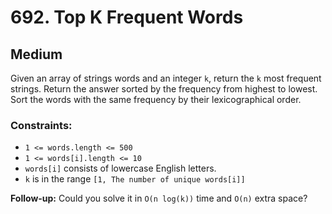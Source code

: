 # 692. Top K Frequent Words

## Medium

Given an array of strings words and an integer `k`, return the `k` most frequent strings. Return the answer sorted by
the frequency from highest to lowest. Sort the words with the same frequency by their lexicographical order.

### Constraints:

- `1 <= words.length <= 500`
- `1 <= words[i].length <= 10`
- `words[i]` consists of lowercase English letters.
- `k` is in the range `[1, The number of unique words[i]]`

**Follow-up:** Could you solve it in `O(n log(k))` time and `O(n)` extra space?
